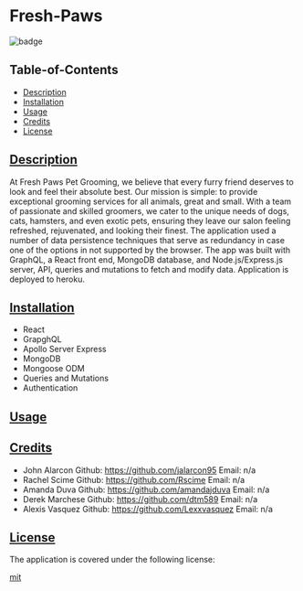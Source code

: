# Fresh-Paws

![badge](https://img.shields.io/badge/license-mit-blue)
        

## Table-of-Contents

* [Description](#description)
* [Installation](#install)
* [Usage](#usage)
* [Credits](#credits)
* [License](#license)

## [Description](#table-of-contents)
At Fresh Paws Pet Grooming, we believe that every furry friend deserves to look and feel their absolute best. Our mission is simple: to provide exceptional grooming services for all animals, great and small. With a team of passionate and skilled groomers, we cater to the unique needs of dogs, cats, hamsters, and even exotic pets, ensuring they leave our salon feeling refreshed, rejuvenated, and looking their finest. The application used a number of data persistence techniques that serve as redundancy in case one of the options in not supported by the browser. The app was built with GraphQL, a React front end, MongoDB database, and Node.js/Express.js server, API, queries and mutations to fetch and modify data. Application is deployed to heroku.

## [Installation](#table-of-contents)
* React
* GrapghQL
* Apollo Server Express
* MongoDB
* Mongoose ODM
* Queries and Mutations
* Authentication


## [Usage](#table-of-contents)


## [Credits](#table-of-contents)

- John Alarcon Github: https://github.com/jalarcon95 Email: n/a
- Rachel Scime Github: https://github.com/Rscime Email: n/a
- Amanda Duva Github: https://github.com/amandajduva Email: n/a
- Derek Marchese Github: https://github.com/dtm589 Email: n/a
- Alexis Vasquez Github: https://github.com/Lexxvasquez Email: n/a



    
## [License](#table-of-contents)
        
The application is covered under the following license:
        
    
[mit](https://choosealicense.com/licenses/mit)
        
  

